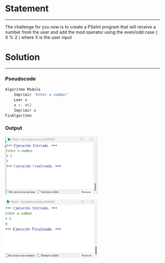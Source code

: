 # Statement
---
The challenge for you now is to create a PSeInt program that will receive a number from the user and add the mod operator using the even/odd case ( X % 2 ) where X is the user input

# Solution
---
### Pseudocode

```python
Algoritmo Module
	Imprimir 'Enter a number'
	Leer x
	x <- x%2
	Imprimir x
FinAlgoritmo
```
### Output
<img src="./../Images/mod5.png" alt="drawing" style="width:300px;"/><br>

<img src="./../Images/mod6.png" alt="drawing" style="width:300px;"/><br>